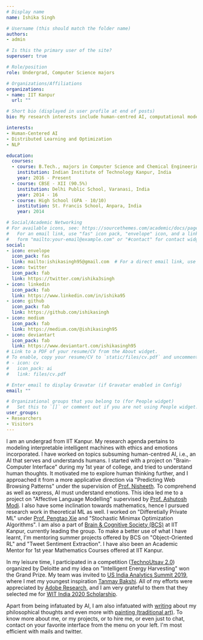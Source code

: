 ```yaml
---
# Display name
name: Ishika Singh

# Username (this should match the folder name)
authors:
- admin

# Is this the primary user of the site?
superuser: true

# Role/position
role: Undergrad, Computer Science majors

# Organizations/Affiliations
organizations:
- name: IIT Kanpur
  url: ""

# Short bio (displayed in user profile at end of posts)
bio: My research interests include human-centred AI, computational modelling (language, behaviour), and distributed learning.

interests:
- Human-Centered AI
- Distributed Learning and Optimization
- NLP

education:
  courses:
  - course: B.Tech., majors in Computer Science and Chemical Engineering (GPA - 9.3/10) 
    institution: Indian Institute of Technology Kanpur, India
    year: 2016 - Present
  - course: CBSE - XII (90.5%)
    institution: Delhi Public School, Varanasi, India
    year: 2014 - 16
  - course: High School (GPA - 10/10)
    institution: St. Francis School, Anpara, India
    year: 2014

# Social/Academic Networking
# For available icons, see: https://sourcethemes.com/academic/docs/page-builder/#icons
#   For an email link, use "fas" icon pack, "envelope" icon, and a link in the
#   form "mailto:your-email@example.com" or "#contact" for contact widget.
social:
- icon: envelope
  icon_pack: fas
  link: mailto:ishikasingh95@gmail.com  # For a direct email link, use "mailto:test@example.org".
- icon: twitter
  icon_pack: fab
  link: https://twitter.com/ishika3singh
- icon: linkedin
  icon_pack: fab
  link: https://www.linkedin.com/in/ishika95
- icon: github
  icon_pack: fab
  link: https://github.com/ishikasingh
- icon: medium
  icon_pack: fab
  link: https://medium.com/@ishikasingh95
- icon: deviantart
  icon_pack: fab
  link: https://www.deviantart.com/ishikasingh95
# Link to a PDF of your resume/CV from the About widget.
# To enable, copy your resume/CV to `static/files/cv.pdf` and uncomment the lines below.
# - icon: cv
#   icon_pack: ai
#   link: files/cv.pdf

# Enter email to display Gravatar (if Gravatar enabled in Config)
email: ""

# Organizational groups that you belong to (for People widget)
#   Set this to `[]` or comment out if you are not using People widget.
user_groups:
- Researchers
- Visitors
---
```


I am an undergrad from IIT Kanpur. My research agenda pertains to modeling interpretable intelligent machines with ethics and emotions incorporated. I have worked on topics subsuming human-centred AI, i.e., an AI that serves and understands humans. I started with a project on "Brain-Computer Interface" during my 1st year of college, and tried to understand human thoughts. It motivated me to explore human thinking further, and I approached it from a more applicative direction via  "Predicting Web Browsing Patterns" under the supervision of [Prof. Nisheeth](https://www.cse.iitk.ac.in/users/nsrivast/). To comprehend as well as express, AI must understand emotions. This idea led me to a project on "Affective Language Modelling" supervised by [Prof. Ashutosh Modi](https://ashutosh-modi.github.io/). I also have some inclination towards mathematics, hence I pursued research work in theoretical ML as well. I worked on "Differetially Private ML" under [Prof. Pengtao Xie](https://sites.google.com/site/pengtaoxie2008/) and "Stochastic Minimax Optimization Algorithms". I am also a part of [Brain & Cognitive Society (BCS)](https://bcs-iitk.github.io/) at IIT Kanpur, currently leading the group. To make a better use of what I have learnt, I'm mentoring summer projects offered by BCS on "Object-Oriented RL" and "Tweet Sentiment Extraction". I have also been an Academic Mentor for 1st year Mathematics Courses offered at IIT Kanpur.

In my leisure time, I participated in a competition ([TechnoUtsav 2.0](https://technoutsav.techgig.com/)) organized by Deloitte and my idea on "Intelligent Energy Harvesting" won the Grand Prize. My team was invited to [US India Analytics Summit 2019](https://twitter.com/DeloitteIndia/status/1126423884243382273), where I met my youngest inspiration [Tanmay Bakshi](https://twitter.com/ishika3singh/status/1127609377874108416). All of my efforts were appreciated by [Adobe Research](https://research.adobe.com/), and I am very grateful to them that they selected me for [WIT India 2020 Scholarship](https://adobe.ly/2Sl1VkY).

Apart from being infatuated by AI, I am also infatuated with [writing](https://medium.com/@ishikasingh95) about my philosophical thoughts and even more with [painting (traditional art)](https://www.deviantart.com/ishikasingh95). To know more about me, or my projects, or to hire me, or even just to chat, contact on your favorite interface from the menu on your left. I'm most efficient with mails and twitter.
